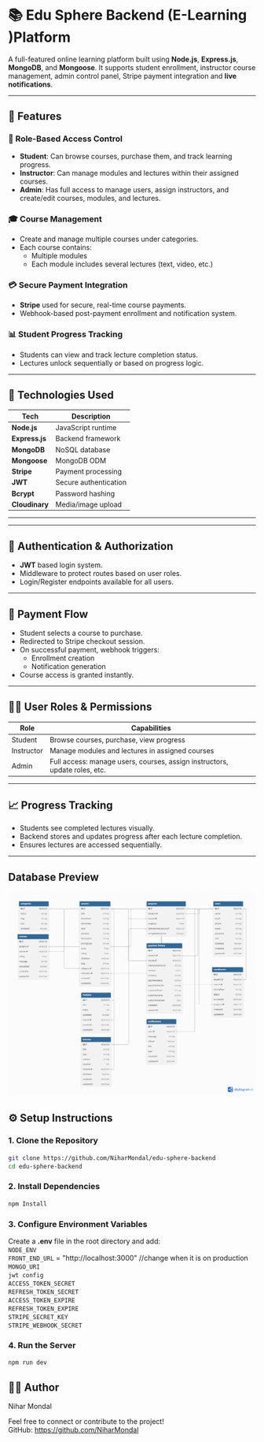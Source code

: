 # 📚 Edu Sphere Backend (E-Learning )Platform

A full-featured online learning platform built using **Node.js**, **Express.js**, **MongoDB**, and **Mongoose**. It supports student enrollment, instructor course management, admin control panel, Stripe payment integration and **live notifications**.

---

## 🚀 Features

### 🔐 Role-Based Access Control

-   **Student**: Can browse courses, purchase them, and track learning progress.
-   **Instructor**: Can manage modules and lectures within their assigned courses.
-   **Admin**: Has full access to manage users, assign instructors, and create/edit courses, modules, and lectures.

### 🎓 Course Management

-   Create and manage multiple courses under categories.
-   Each course contains:
    -   Multiple modules
    -   Each module includes several lectures (text, video, etc.)

### 💳 Secure Payment Integration

-   **Stripe** used for secure, real-time course payments.
-   Webhook-based post-payment enrollment and notification system.

### 📊 Student Progress Tracking

-   Students can view and track lecture completion status.
-   Lectures unlock sequentially or based on progress logic.

---

## 🧠 Technologies Used

| Tech           | Description           |
| -------------- | --------------------- |
| **Node.js**    | JavaScript runtime    |
| **Express.js** | Backend framework     |
| **MongoDB**    | NoSQL database        |
| **Mongoose**   | MongoDB ODM           |
| **Stripe**     | Payment processing    |
| **JWT**        | Secure authentication |
| **Bcrypt**     | Password hashing      |
| **Cloudinary** | Media/image upload    |

---

---

## 🔐 Authentication & Authorization

-   **JWT** based login system.
-   Middleware to protect routes based on user roles.
-   Login/Register endpoints available for all users.

---

## 🛒 Payment Flow

-   Student selects a course to purchase.
-   Redirected to Stripe checkout session.
-   On successful payment, webhook triggers:
    -   Enrollment creation
    -   Notification generation
-   Course access is granted instantly.

---

## 👨‍🏫 User Roles & Permissions

| Role       | Capabilities                                                               |
| ---------- | -------------------------------------------------------------------------- |
| Student    | Browse courses, purchase, view progress                                    |
| Instructor | Manage modules and lectures in assigned courses                            |
| Admin      | Full access: manage users, courses, assign instructors, update roles, etc. |

---

## 📈 Progress Tracking

-   Students see completed lectures visually.
-   Backend stores and updates progress after each lecture completion.
-   Ensures lectures are accessed sequentially.

---

## Database Preview

![Preview](public/preview.png)

## ⚙️ Setup Instructions

### 1. Clone the Repository

```bash
git clone https://github.com/NiharMondal/edu-sphere-backend
cd edu-sphere-backend
```

### 2. Install Dependencies

```bash
npm Install
```

### 3. Configure Environment Variables

Create a **.env** file in the root directory and add:  
`NODE_ENV`  
`FRONT_END_URL` = "http://localhost:3000" //change when it is on production
`MONGO_URI`  
`jwt config`  
`ACCESS_TOKEN_SECRET`  
`REFRESH_TOKEN_SECRET`  
`ACCESS_TOKEN_EXPIRE`  
`REFRESH_TOKEN_EXPIRE`  
`STRIPE_SECRET_KEY`  
`STRIPE_WEBHOOK_SECRET`

### 4. Run the Server

```bash
npm run dev
```

## 🙋‍♂️ Author

Nihar Mondal

Feel free to connect or contribute to the project!  
GitHub: https://github.com/NiharMondal
